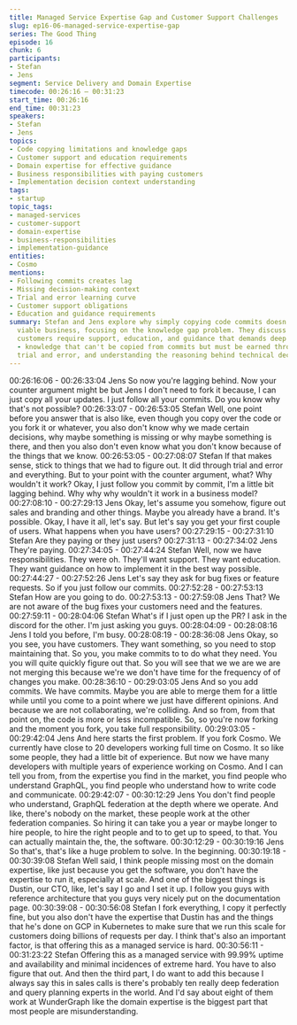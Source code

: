 ```yaml
---
title: Managed Service Expertise Gap and Customer Support Challenges
slug: ep16-06-managed-service-expertise-gap
series: The Good Thing
episode: 16
chunk: 6
participants:
- Stefan
- Jens
segment: Service Delivery and Domain Expertise
timecode: 00:26:16 – 00:31:23
start_time: 00:26:16
end_time: 00:31:23
speakers:
- Stefan
- Jens
topics:
- Code copying limitations and knowledge gaps
- Customer support and education requirements
- Domain expertise for effective guidance
- Business responsibilities with paying customers
- Implementation decision context understanding
tags:
- startup
topic_tags:
- managed-services
- customer-support
- domain-expertise
- business-responsibilities
- implementation-guidance
entities:
- Cosmo
mentions:
- Following commits creates lag
- Missing decision-making context
- Trial and error learning curve
- Customer support obligations
- Education and guidance requirements
summary: Stefan and Jens explore why simply copying code commits doesn't create a
  viable business, focusing on the knowledge gap problem. They discuss how paying
  customers require support, education, and guidance that demands deep domain expertise
  - knowledge that can't be copied from commits but must be earned through experience,
  trial and error, and understanding the reasoning behind technical decisions.
---
```


00:26:16:06 - 00:26:33:04
Jens
So now you're lagging behind. Now your counter argument might be but Jens I don't need to
fork it because, I can just copy all your updates. I just follow all your commits. Do you know why
that's not possible?
00:26:33:07 - 00:26:53:05
Stefan
Well, one point before you answer that is also like, even though you copy over the code or you
fork it or whatever, you also don't know why we made certain decisions, why maybe something
is missing or why maybe something is there, and then you also don't even know what you don't
know because of the things that we know.
00:26:53:05 - 00:27:08:07
Stefan
If that makes sense, stick to things that we had to figure out. It did through trial and error and
everything. But to your point with the counter argument, what? Why wouldn't it work? Okay, I
just follow you commit by commit, I'm a little bit lagging behind. Why why why wouldn't it work in
a business model?
00:27:08:10 - 00:27:29:13
Jens
Okay, let's assume you somehow, figure out sales and branding and other things. Maybe you
already have a brand. It's possible. Okay, I have it all, let's say. But let's say you get your first
couple of users. What happens when you have users?
00:27:29:15 - 00:27:31:10
Stefan
Are they paying or they just users?
00:27:31:13 - 00:27:34:02
Jens
They're paying.
00:27:34:05 - 00:27:44:24
Stefan
Well, now we have responsibilities. They were oh. They'll want support. They want education.
They want guidance on how to implement it in the best way possible.
00:27:44:27 - 00:27:52:26
Jens
Let's say they ask for bug fixes or feature requests. So if you just follow our commits.
00:27:52:28 - 00:27:53:13
Stefan
How are you going to do.
00:27:53:13 - 00:27:59:08
Jens
That? We are not aware of the bug fixes your customers need and the features.
00:27:59:11 - 00:28:04:06
Stefan
What's if I just open up the PR? I ask in the discord for the other. I'm just asking you guys.
00:28:04:09 - 00:28:08:16
Jens
I told you before, I'm busy.
00:28:08:19 - 00:28:36:08
Jens
Okay, so you see, you have customers. They want something, so you need to stop maintaining
that. So you, you make commits to to do what they need. You you will quite quickly figure out
that. So you will see that we we are we are not merging this because we're we don't have time
for the frequency of of changes you make.
00:28:36:10 - 00:29:03:05
Jens
And so you add commits. We have commits. Maybe you are able to merge them for a little while
until you come to a point where we just have different opinions. And because we are not
collaborating, we're colliding. And so from, from that point on, the code is more or less
incompatible. So, so you're now forking and the moment you fork, you take full responsibility.
00:29:03:05 - 00:29:42:04
Jens
And here starts the first problem. If you fork Cosmo. We currently have close to 20 developers
working full time on Cosmo. It so like some people, they had a little bit of experience. But now
we have many developers with multiple years of experience working on Cosmo. And I can tell
you from, from the expertise you find in the market, you find people who understand GraphQL,
you find people who understand how to write code and communicate.
00:29:42:07 - 00:30:12:29
Jens
You don't find people who understand, GraphQL federation at the depth where we operate. And
like, there's nobody on the market, these people work at the other federation companies. So
hiring it can take you a year or maybe longer to hire people, to hire the right people and to to get
up to speed, to that. You can actually maintain the, the, the software.
00:30:12:29 - 00:30:19:16
Jens
So that's, that's like a huge problem to solve. In the beginning.
00:30:19:18 - 00:30:39:08
Stefan
Well said, I think people missing most on the domain expertise, like just because you get the
software, you don't have the expertise to run it, especially at scale. And one of the biggest
things is Dustin, our CTO, like, let's say I go and I set it up. I follow you guys with reference
architecture that you guys very nicely put on the documentation page.
00:30:39:08 - 00:30:56:08
Stefan
I fork everything, I copy it perfectly fine, but you also don't have the expertise that Dustin has
and the things that he's done on GCP in Kubernetes to make sure that we run this scale for
customers doing billions of requests per day. I think that's also an important factor, is that
offering this as a managed service is hard.
00:30:56:11 - 00:31:23:22
Stefan
Offering this as a managed service with 99.99% uptime and availability and minimal incidences
of extreme hard. You have to also figure that out. And then the third part, I do want to add this
because I always say this in sales calls is there's probably ten really deep federation and query
planning experts in the world. And I'd say about eight of them work at WunderGraph like the
domain expertise is the biggest part that most people are misunderstanding.